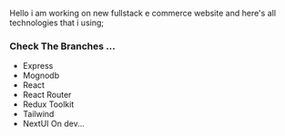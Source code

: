 Hello i am working on new fullstack e commerce website and
here's all technologies that i using;

### Check The Branches ...

- Express
- Mognodb
- React
- React Router
- Redux Toolkit
- Tailwind
- NextUI
On dev...
